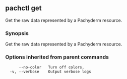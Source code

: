 ## pachctl get

Get the raw data represented by a Pachyderm resource.

### Synopsis


Get the raw data represented by a Pachyderm resource.

### Options inherited from parent commands

```
      --no-color   Turn off colors.
  -v, --verbose    Output verbose logs
```

